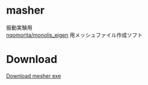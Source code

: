 # masher
振動実験用  
[nqomorita/monolis_eigen](https://github.com/nqomorita/monolis_eigen) 用メッシュファイル作成ソフト
# Download
[Download mesher exe](https://www.u.tsukuba.ac.jp/~s2120854/mesher.zip)
